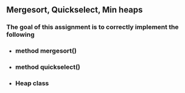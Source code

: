 ## Mergesort, Quickselect, Min heaps

### The goal of this assignment is to correctly implement the following

* ### method mergesort() 
* ### method quickselect()
* ### Heap class
